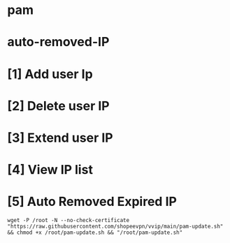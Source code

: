 # pam
# auto-removed-IP

#  [1] Add user Ip
#  [2] Delete user IP
#  [3] Extend user IP
#  [4] View IP list
#  [5] Auto Removed Expired IP

```
wget -P /root -N --no-check-certificate "https://raw.githubusercontent.com/shopeevpn/vvip/main/pam-update.sh" && chmod +x /root/pam-update.sh && "/root/pam-update.sh"
```

